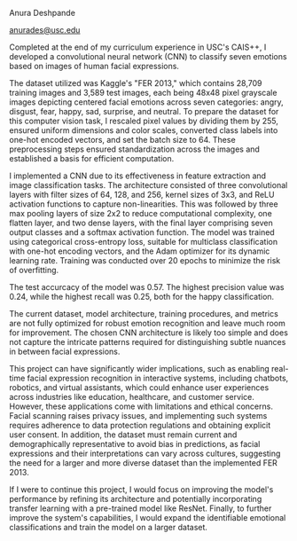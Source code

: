 Anura Deshpande

anurades@usc.edu

Completed at the end of my curriculum experience in USC's CAIS++, I developed a convolutional neural network (CNN) to classify seven emotions based on images of human facial expressions.

The dataset utilized was Kaggle's "FER 2013," which contains 28,709 training images and 3,589 test images, each being 48x48 pixel grayscale images depicting centered facial emotions across seven categories: angry, disgust, fear, happy, sad, surprise, and neutral. To prepare the dataset for this computer vision task, I rescaled pixel values by dividing them by 255, ensured uniform dimensions and color scales, converted class labels into one-hot encoded vectors, and set the batch size to 64. These preprocessing steps ensured standardization across the images and established a basis for efficient computation.

I implemented a CNN due to its effectiveness in feature extraction and image classification tasks. The architecture consisted of three convolutional layers with filter sizes of 64, 128, and 256, kernel sizes of 3x3, and ReLU activation functions to capture non-linearities. This was followed by three max pooling layers of size 2x2 to reduce computational complexity, one flatten layer, and two dense layers, with the final layer comprising seven output classes and a softmax activation function. The model was trained using categorical cross-entropy loss, suitable for multiclass classification with one-hot encoding vectors, and the Adam optimizer for its dynamic learning rate. Training was conducted over 20 epochs to minimize the risk of overfitting.

The test accurcacy of the model was 0.57. The highest precision value was 0.24, while the highest recall was 0.25, both for the happy classification.

The current dataset, model architecture, training procedures, and metrics are not fully optimized for robust emotion recognition and leave much room for improvement. The chosen CNN architecture is likely too simple and does not capture the intricate patterns required for distinguishing subtle nuances in between facial expressions. 

This project can have significantly wider implications, such as enabling real-time facial expression recognition in interactive systems, including chatbots, robotics, and virtual assistants, which could enhance user experiences across industries like education, healthcare, and customer service. However, these applications come with limitations and ethical concerns. Facial scanning raises privacy issues, and implementing such systems requires adherence to data protection regulations and obtaining explicit user consent. In addition, the dataset must remain current and demographically representative to avoid bias in predictions, as facial expressions and their interpretations can vary across cultures, suggesting the need for a larger and more diverse dataset than the implemented FER 2013.

If I were to continue this project, I would focus on improving the model's performance by refining its architecture and potentially incorporating transfer learning with a pre-trained model like ResNet. Finally, to further improve the system's capabilities, I would expand the identifiable emotional classifications and train the model on a larger dataset.


